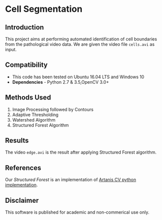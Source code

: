 Cell Segmentation
==================


## Introduction

This project aims at performing automated identification of cell boundaries from the pathological video data.
We are given the video file `cells.avi` as input. 


## Compatibility

* This code has been tested on Ubuntu 16.04 LTS and Windows 10
* **Dependencies** - Python 2.7 & 3.5,OpenCV 3.0+


## Methods Used

1. Image Processing followed by Contours
2. Adaptive Thresholding
3. Watershed Algorithm
4. Structured Forest Algorithm


## Results

The video `edge.avi` is the result after applying Structured Forest algorithm.


## References

Our *Structured Forest* is an implementation of [Artanis CV python implementation](https://github.com/ArtanisCV/StructuredForests).


## Disclaimer

This software is published for academic and non-commerical use only.
